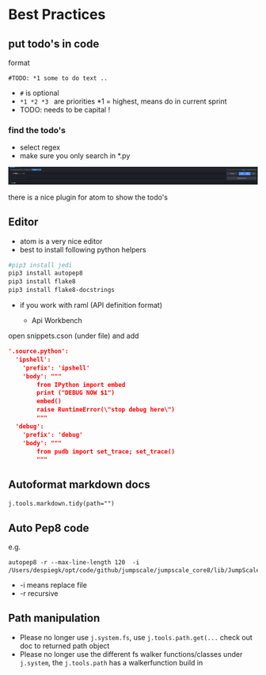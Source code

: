 # Best Practices

## put todo's in code

format
```
#TODO: *1 some to do text ..
```

- ```#``` is optional
- ```*1 *2 *3 ``` are priorities *1 = highest, means do in current sprint
- TODO: needs to be capital !

### find the todo's

- select regex
- make sure you only search in *.py

![](search_atom.png)

there is a nice plugin for atom to show the todo's

## Editor

- atom is a very nice editor
- best to install following python helpers

```bash
#pip3 install jedi
pip3 install autopep8
pip3 install flake8
pip3 install flake8-docstrings
```



- if you work with raml (API definition format)

  - Api Workbench

open snippets.cson (under file) and add

```json
'.source.python':
  'ipshell':
    'prefix': 'ipshell'
    'body': """
        from IPython import embed
        print ("DEBUG NOW $1")
        embed()
        raise RuntimeError(\"stop debug here\")
        """
  'debug':
    'prefix': 'debug'
    'body': """
        from pudb import set_trace; set_trace()
        """
```
## Autoformat markdown docs

```
j.tools.markdown.tidy(path="")
```

## Auto Pep8 code

e.g.

```
autopep8 -r --max-line-length 120  -i /Users/despiegk/opt/code/github/jumpscale/jumpscale_core8/lib/JumpScale/
```

- -i means replace file
- -r recursive

## Path manipulation

- Please no longer use `j.system.fs`, use `j.tools.path.get(...` check out doc to returned path object
- Please no longer use the different fs walker functions/classes under `j.system`, the `j.tools.path` has a walkerfunction build in
